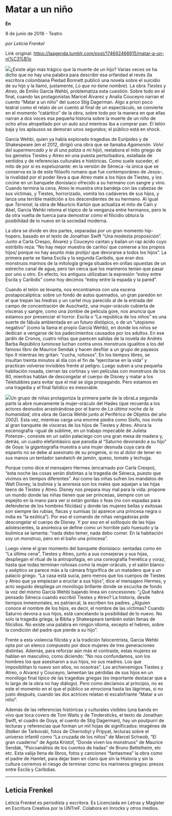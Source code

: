 # Matar a un niño

**En**

8 de junio de 2018 - Teatro

_por Leticia Frenkel_

Link original: https://laagenda.tumblr.com/post/174692466615/matar-a-un-ni%C3%B1o

![](https://64.media.tumblr.com/940901c757b647343eb8d4a733426172/tumblr_inline_pa0cpvkrEA1t6q87u_500.jpg)¿Existe algo más trágico que la muerte de un hijo? Varias veces se ha dicho que no hay una palabra para describir esa orfandad al revés (la escritora colombiana Piedad Bonnett publicó una novela sobre el suicidio de su hijo y la llamó, justamente, *Lo que no tiene nombre*). La obra *Tiestes y Atreo*, de Emilio García Wehbi, problematiza esta cuestión. Sobre todo en el final, cuando las protagonistas Maricel Álvarez y Analía Couceyro narran el cuento “Matar a un niño” del sueco Stig Dagerman. Algo a priori poco teatral como el relato de un cuento al final de un espectáculo, se convierte en el momento “catártico” de la obra, sobre todo por la manera en que ellas narran a dos voces esa pequeña historia sobre la muerte de un niño de ocho años atropellado por un auto azul mientras iba a comprar pan. El telón baja y los aplausos se demoran unos segundos; el público está en shock. 


García Wehbi, quien ya había explorado tragedias de Eurípides y de Shakespeare (en el 2012, dirigió una obra que se llamaba *Agamenón. Volví del supermercado y le di una paliza a mi hijo*), reelabora el mito griego de los gemelos Tiestes y Atreo en una puesta perturbadora, estallada de sentidos y de referencias culturales e históricas. Como suele suceder, el mito de por sí es espeluznante: en la versión de Séneca –la única que se conserva es la de este filósofo romano que fue contemporáneo de Jesús–, la rivalidad por el poder lleva a que Atreo mate a los hijos de Tiestes, y los cocine en un banquete dionisíaco ofrecido a su hermano con sangre y vino. Cuando termina la cena, Atreo le muestra otra bandeja con las cabezas de sus víctimas, y Tiestes, horrorizado, vomita los cadáveres de sus hijos, y lanza una terrible maldición a los descendientes de su hermano. Al igual que *Terrenal*, la obra de Mauricio Kartún que actualiza el mito de Caín y Abel, García Wehbi retoma el tópico de la venganza entre hermanos, pero le da otra vuelta de tuerca para demostrar cómo el filicidio obtura la posibilidad de lo nuevo en la sociedad moderna.


La obra se divide en dos partes, separadas por un gran momento hip-hopero, basado en el texto de Jonathan Swift “Una modesta proposición”. Junto a Carla Crespo, Álvarez y Couceyro cantan y bailan un rap ácido cuyo estribillo reza: “No hay mejor muestra de cariño/ que comerse a los propios hijos/ porque no hay asunto más prolijo/ que devorarse a todos los hijos”. La primera parte se llama Escila y la segunda Caribdis, que eran dos monstruos marinos de la mitología griega situados en orillas opuestas de un estrecho canal de agua, pero tan cerca que los marineros tenían que pasar por uno u otro. En efecto, los antiguos utilizaban la expresión “estoy entre Escila y Caribdis” como hoy decimos “estoy entre la espada y la pared”.


Cuando el telón se levanta, nos encontramos con una escena postapocaliptica: sobre un fondo de autos quemados, un gran paredón en el que trepan las hiedras y un cartel muy parecido al de la entrada del campo de concentración de Auschwitz, una mujer-oráculo cubierta de vísceras y sangre, como una zombie de película gore, nos anuncia que estamos por presenciar el horror. Escila o “La república de los niños” es una suerte de fábula ambientada en un futuro distópico, o de un “utopismo negativo” (como la llama el propio García Wehbi), en donde los niños se dedican a vengarse de los padecimientos causados por los adultos. En ese jardín de Cronos, cuatro niñas que parecen salidas de la novela de Andrés Barba *República luminosa* luchan contra unos monstruos igualitos a los del famoso libro de Maurice Sendak y hacen desfilar a un grupo de payasos tipo *It* mientras les gritan: “cucha, roñosos”. En los tiempos libres, se insultan treinta minutos al día con el fin de “ejercitarse en la vida” y practican volverse invisibles frente al peligro. Luego suben a una pequeña habitación rosada, cierran las cortinas y ven películas con monstruos de los 80, mientras hablan de descongelar el cuerpo de Disney y matar a los Teletubbies para evitar que el mal se siga propagando. Pero estamos en una tragedia y el final fatídico es inexorable.


![](https://64.media.tumblr.com/940901c757b647343eb8d4a733426172/tumblr_inline_pa0cpvkrEA1t6q87u_500.jpg)Un grupo de niñas protagoniza la primera parte de la obraLa segunda parte la abre nuevamente la mujer-oráculo del Hades (que recuerda a los actores desnudos arrastrándose por el barro de *La última noche de la humanidad*, otra obra de García Wehbi junto al Periférico de Objetos del año 2002). Esta vez, mientras carga una enorme piedra como Sísifo, nos invita al gran banquete de vísceras de los hijos de Tiestes y Atreo. Ahora la escenografía –igual de sublime, en un trabajo impecable de Julieta Potenze–, consiste en un salón palaciego con una gran mesa de madera y, detrás, un cuadro elefantiásico que parodia al “Saturno devorando a su hijo” de Goya: la gigantografía muestra a una mujer desnuda cuya cara de espanto no se debe al asesinato de su progenie, si no al dolor de tener en sus manos un tentador sandwich de jamón, queso, tomate y lechuga.


Porque como dice el mensajero Hermes (encarnado por Carla Crespo), “esta noche las cosas serán distintas a la tragedia de Séneca, puesto que vivimos en tiempos diferentes”. Así como las niñas sufren los mandatos de Walt Disney, la bulimia y la anorexia son los males que aquejan a las hijas teens de Tiestes y Atreo. Disney nos prepara muy mal para la vida: propone un mundo donde las niñas tienen que ser princesas, siempre con un espejito en la mano para ver si están gordas o feas (no con espadas para defenderse de los hombres filicidas) y donde las mujeres bellas y exitosas son siempre las rubias, flacas y sumisas (si aparece una princesa negra o india es “la exótica”). Por eso el comando de niñas vengadoras pide descongelar el cuerpo de Disney. Y por eso en el soliloquio de las hijas adolescentes, la anoréxica se define como un horrible palo huesudo y la bulímica se lamenta: “nada debo temer, nada debo comer. En la habitación soy un monstruo, pero en el baño una princesa”. 


Luego viene el gran momento del banquete dionisíaco: sentadas como en “La última cena”, Tiestes y Atreo, junto a sus consejeras y sus hijas, despliegan el ritual de la antropofagia, en una coreografía frenética y voraz, hasta que todas terminan roñosas como la mujer-oráculo, y el salón blanco y aséptico se parece más a la cámara frigorífica de un matadero que a un palacio griego. “La casa está sucia, pero menos que los cuerpos de Tiestes y Atreo que ya empiezan a eructar a sus hijos”, dice el mensajero Hermes, y acto seguido despliega un monólogo brillante donde se escucha de fondo la voz del mismo García Wehbi bajando línea sin concesiones: “¿Qué habrá pensado Séneca cuando escribió Tiestes y Atreo? La historia, desde tiempos inmemoriales, es patriarcal, la escriben los padres. ¿Alguien conoce el nombre de los hijos, es decir, el nombre de las víctimas? Cuando Saturno devora a sus hijos, está cancelando la posibilidad de lo nuevo. No solo la tragedia griega, la Biblia y Shakespeare también están llenas de filicidios. No existe una palabra en ningún idioma, excepto el hebreo, sobre la condición del padre que pierde a su hijo”. 


Frente a esta violencia filicida y a la tradición falocentrista, García Wehbi opta por un elenco compuesto por doce mujeres de tres generaciones distintas. Además, para reforzar aún más el contraste, estas mujeres se hablan en masculino, como diciendo: “No nos confundamos, son los hombres los que asesinaron a sus hijos, no sus madres. Los que imposibilitan lo nuevo son ellos, no nosotras”. Los archienemigos Tiestes y Atreo, o Alvarez y Couceyro, lamentan las pérdidas de sus hijos en un monólogo final típico de las tragedias griegas (es importante destacar que a lo largo de la obra no hay diálogo). Pero como decíamos al principio, no es este el momento en el que el público se emociona hasta las lágrimas, si no justo después, cuando las dos actrices relatan el escalofriante “Matar a un niño”.


Además de las referencias históricas y culturales visibles (una banda en vivo que toca covers de Tom Waits y de Tindersticks, el texto de Jonathan Swift, el cuadro de Goya, el cuento de Stig Dagerman), hay un poutpurrí de lecturas y referencias que forman un mil hojas de significados: imagénes de *Stalker* de Tarkovski, fotos de Chernobyl y Pripyat, lecturas sobre el universo infantil como “La cruzada de los niños” de Marcel Schwob, “El gran cuaderno” de Agota Kristof, “Donde viven los monstruos” de Maurice Sendak, “Psicoanálisis de los cuentos de hadas” de Bruno Bettelheim, etc etc. Esta valija llena de libros, fotos y canciones “fantasmea” la obra como el padre de Hamlet, para dejar bien en claro que sin la Historia y sin la cultura corremos el riesgo de terminar como los marineros griegos: presos entre Escila y Caribdias.




---

Leticia Frenkel
---------------

Leticia Frenkel es periodista y escritora. Es Licenciada en Letras y Magíster en Escritura Creativa por la UNTreF. Colabora en Inrocks y otros medios.

